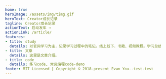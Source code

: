 ```yaml
---
home: true
heroImage: /assets/img/timg.gif
heroText: Creator成长记录
tagline: Creator成长记录
actionText: 启动发车 →
actionLink: /article/
features:
- title: study
  details: 以官网学习为主，记录学习过程中的笔记。线上线下，书籍、视频教程。学习总结笔记
- title: 文章
  details: 这里是文章介绍。
- title: code
  details: 练习code, 常见编程code-demo
footer: MIT Licensed | Copyright © 2018-present Evan You--test-test
---
```

<!-- <PhotoAlbum/> -->
<CanvasNest color='255,72,145' zIndex='-4' />
<style>
  html,body,#app{
    height: 100%;
  }
</style>